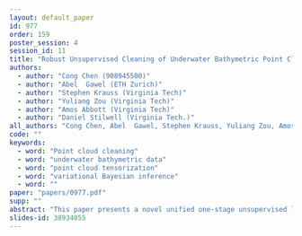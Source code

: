 ```yaml
---
layout: default_paper
id: 977
order: 159
poster_session: 4
session_id: 11
title: "Robust Unsupervised Cleaning of Underwater Bathymetric Point Cloud Data"
authors:
  - author: "Cong Chen (908945500)"
  - author: "Abel  Gawel (ETH Zurich)"
  - author: "Stephen Krauss (Virginia Tech)"
  - author: "Yuliang Zou (Virginia Tech)"
  - author: "Amos Abbott (Virginia Tech)"
  - author: "Daniel Stilwell (Virginia Tech.)"
all_authors: "Cong Chen, Abel  Gawel, Stephen Krauss, Yuliang Zou, Amos Abbott and Daniel Stilwell"
code: ""
keywords:
  - word: "Point cloud cleaning"
  - word: "underwater bathymetric data"
  - word: "point cloud tensorization"
  - word: "variational Bayesian inference"
  - word: ""
paper: "papers/0977.pdf"
supp: ""
abstract: "This paper presents a novel unified one-stage unsupervised learning framework forpoint cloud cleaning of noisy partial data from underwater side-scan sonars. By combining a swath-based point cloud tensor representation, an adaptive multi-scale feature encoder, and a generative Bayesian framework, the proposed method provides robust sonarpoint cloud denoising, completion, and outlier removal simultaneously. The condensed swath-based tensor representation preserves point cloud of underlying three-dimensionalgeometry of point cloud by reconstructing spatial and temporal correlation of sonar data.The adaptive multi-scale feature encoder distinguishes noisy  partial  tensor  data without handcrafted feature labeling by utilizing CANDECOMP/PARAFAC tensor factorization. Each local embedded outlier feature under various scales is aggregated into aglobal context by a generative Bayesian framework. The model is automatically inferredby a variational Bayesian, without parameter tuning and model pre-training. Extensive experiments on large scale synthetic and real data demonstrates the robustness against environmental perturbation. The proposed algorithm compares favourably with existing methods."
slides-id: 38934055
---
```

